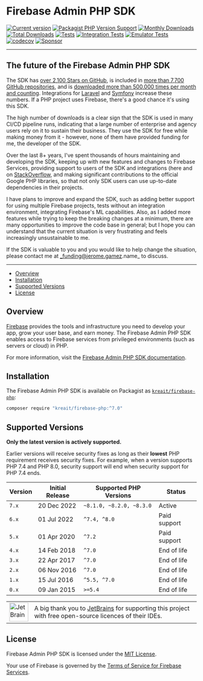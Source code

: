 # Firebase Admin PHP SDK

[![Current version](https://img.shields.io/packagist/v/kreait/firebase-php.svg?logo=composer)](https://packagist.org/packages/kreait/firebase-php)
[![Packagist PHP Version Support](https://img.shields.io/packagist/php-v/kreait/firebase-php)](https://packagist.org/packages/kreait/firebase-php)
[![Monthly Downloads](https://img.shields.io/packagist/dm/kreait/firebase-php.svg)](https://packagist.org/packages/kreait/firebase-php/stats)
[![Total Downloads](https://img.shields.io/packagist/dt/kreait/firebase-php.svg)](https://packagist.org/packages/kreait/firebase-php/stats)
[![Tests](https://github.com/kreait/firebase-php/actions/workflows/tests.yml/badge.svg)](https://github.com/kreait/firebase-php/actions/workflows/tests.yml)
[![Integration Tests](https://github.com/kreait/firebase-php/actions/workflows/integration-tests.yml/badge.svg)](https://github.com/kreait/firebase-php/actions/workflows/integration-tests.yml)
[![Emulator Tests](https://github.com/kreait/firebase-php/actions/workflows/emulator-tests.yml/badge.svg)](https://github.com/kreait/firebase-php/actions/workflows/emulator-tests.yml)
[![codecov](https://codecov.io/gh/kreait/firebase-php/branch/main/graph/badge.svg)](https://codecov.io/gh/kreait/firebase-php)
[![Sponsor](https://img.shields.io/static/v1?logo=GitHub&label=Sponsor&message=%E2%9D%A4&color=ff69b4)](https://github.com/sponsors/jeromegamez)

---

## The future of the Firebase Admin PHP SDK

The SDK has [over 2,100 Stars on GitHub](https://github.com/kreait/firebase-php/stargazers),
is included in [more than 7,700 GitHub repositories](https://github.com/kreait/firebase-php/network/dependents),
and is [downloaded more than 500,000 times per month and counting](https://packagist.org/packages/kreait/firebase-php/stats).
Integrations for [Laravel](https://github.com/kreait/laravel-firebase) and
[Symfony](https://github.com/kreait/firebase-bundle) increase these numbers. If a PHP project uses Firebase, there's
a good chance it's using this SDK.

The high number of downloads is a clear sign that the SDK is used in many CI/CD pipeline runs, indicating that a
large number of enterprise and agency users rely on it to sustain their business. They use the SDK for free while 
making money from it - however, none of them have provided funding for me, the developer of the SDK.

Over the last 8+ years, I've spent thousands of hours maintaining and developing the SDK, keeping up with
new features and changes to Firebase Services, providing support to users of the SDK and integrations (here and
on [StackOverflow](https://stackoverflow.com/users/284325/jeromegamez), and making significant contributions to
the official Google PHP libraries, so that not only SDK users can use up-to-date dependencies in their projects.

I have plans to improve and expand the SDK, such as adding better support for using multiple Firebase 
projects, tests without an integration environment, integrating Firebase's ML capabilities. Also, as I added more
features while trying to keep the breaking changes at a minimum, there are many opportunities to improve the code
base in general; but I hope you can understand that the current situation is very frustrating and feels increasingly
unsustainable to me.

If the SDK is valuable to you and you would like to help change the situation, please contact me at 
_funding@jerome.gamez.name_ to discuss.

---

- [Overview](#overview)
- [Installation](#installation)
- [Supported Versions](#supported-versions)
- [License](#license)

## Overview

[Firebase](https://firebase.google.com/) provides the tools and infrastructure you need to develop your app, grow your user base, and earn money. The Firebase Admin PHP SDK enables access to Firebase services from privileged environments (such as servers or cloud) in PHP.

For more information, visit the [Firebase Admin PHP SDK documentation](https://firebase-php.readthedocs.io/).


## Installation

The Firebase Admin PHP SDK is available on Packagist as [`kreait/firebase-php`](https://packagist.org/packages/kreait/firebase-php):

```bash
composer require "kreait/firebase-php:^7.0" 
```

## Supported Versions

**Only the latest version is actively supported.**

Earlier versions will receive security fixes as long as their **lowest** PHP requirement receives security fixes. For
example, when a version supports PHP 7.4 and PHP 8.0, security support will end when security support for PHP 7.4 ends.

| Version | Initial Release | Supported PHP Versions   | Status       |
|---------|-----------------|--------------------------|--------------|
| `7.x`   | 20 Dec 2022     | `~8.1.0, ~8.2.0, ~8.3.0` | Active       |
| `6.x`   | 01 Jul 2022     | `^7.4, ^8.0`             | Paid support |
| `5.x`   | 01 Apr 2020     | `^7.2`                   | Paid support |
| `4.x`   | 14 Feb 2018     | `^7.0`                   | End of life  |
| `3.x`   | 22 Apr 2017     | `^7.0`                   | End of life  |
| `2.x`   | 06 Nov 2016     | `^7.0`                   | End of life  |
| `1.x`   | 15 Jul 2016     | `^5.5, ^7.0`             | End of life  |
| `0.x`   | 09 Jan 2015     | `>=5.4`                  | End of life  |

<table>
    <body>
        <tr>
            <td><img src="https://resources.jetbrains.com/storage/products/company/brand/logos/jb_beam.png" width="50" alt="JetBrains Logo"></td>
            <td>A big thank you to <a href="https://www.jetbrains.com">JetBrains</a> for supporting this project with free open-source licences of their IDEs.</td>
        </tr>
    </body>
</table>

## License

Firebase Admin PHP SDK is licensed under the [MIT License](LICENSE).

Your use of Firebase is governed by the [Terms of Service for Firebase Services](https://firebase.google.com/terms/).
